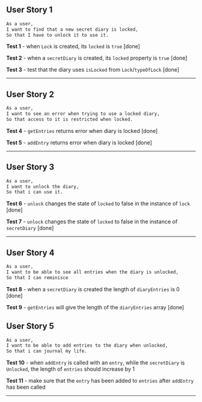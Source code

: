 ## User Story 1

```sh
As a user,
I want to find that a new secret diary is locked,
So that I have to unlock it to use it.
```
**Test 1** - when `Lock` is created, its `locked` is `true` [done]

**Test 2** - when a `secretDiary` is created, its `locked` property is `true` [done]

**Test 3** - test that the diary uses `isLocked` from `Lock`/`typeOfLock` [done]

---
## User Story 2

```sh
As a user,
I want to see an error when trying to use a locked diary,
So that access to it is restricted when locked.
```

**Test 4** - `getEntries` returns error when diary is locked [done]

**Test 5** - `addEntry` returns error when diary is locked [done]

---
## User Story 3

```sh
As a user,
I want to unlock the diary,
So that i can use it.
```

**Test 6** - `unlock` changes the state of `locked` to false in the instance of `lock` [done]

**Test 7** - `unlock` changes the state of `locked` to false in the instance of `secretDiary` [done]

---

## User Story 4

```sh
As a user,
I want to be able to see all entries when the diary is unlocked,
So that I can reminisce
```

**Test 8** - when a `secretDiary` is created the length of `diaryEntries` is 0 [done]

**Test 9** - `getEntries` will give the length of the `diaryEntries` array [done]

## User Story 5

```sh
As a user,
I want to be able to add entries to the diary when unlocked,
So that i can journal my life.
```

**Test 10** - when `addEntry` is called with an `entry`, while the `secretDiary` is `Unlocked`, the length of `entries` should increase by 1

**Test 11** - make sure that the `entry` has been added to `entries` after `addEntry` has been called

---